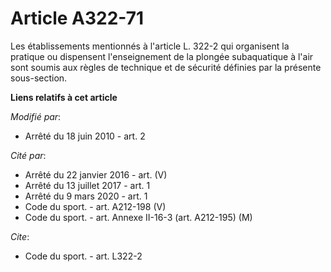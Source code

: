 # Article A322-71

Les établissements mentionnés à l'article L. 322-2 qui organisent la pratique ou dispensent l'enseignement de la plongée
subaquatique à l'air sont soumis aux règles de technique et de sécurité définies par la présente sous-section.

**Liens relatifs à cet article**

_Modifié par_:

  - Arrêté du 18 juin 2010 - art. 2

_Cité par_:

  - Arrêté du 22 janvier 2016 - art. (V)
  - Arrêté du 13 juillet 2017 - art. 1
  - Arrêté du 9 mars 2020 - art. 1
  - Code du sport. - art. A212-198 (V)
  - Code du sport. - art. Annexe II-16-3 (art. A212-195) (M)

_Cite_:

  - Code du sport. - art. L322-2
